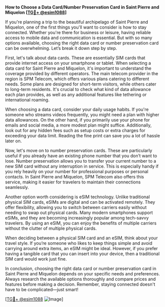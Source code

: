 **How to Choose a Data Card/Number Preservation Card in Saint Pierre and Miquelon [[TG💪+ @esim1088](https://t.me/s/esim1088)]**

If you're planning a trip to the beautiful archipelago of Saint Pierre and Miquelon, one of the first things you'll want to consider is how to stay connected. Whether you're there for business or leisure, having reliable access to mobile data and communication is essential. But with so many options available, choosing the right data card or number preservation card can be overwhelming. Let’s break it down step by step.

First, let's talk about data cards. These are essentially SIM cards that provide internet access on your smartphone or tablet. When selecting a data card for Saint Pierre and Miquelon, it's important to understand the coverage provided by different operators. The main telecom provider in the region is SPM Telecom, which offers various plans catering to different needs. Some plans are designed for short-term visitors, while others cater to long-term residents. It's crucial to check what kind of data allowance each plan provides, as well as any additional features like tethering or international roaming.

When choosing a data card, consider your daily usage habits. If you're someone who streams videos frequently, you might need a plan with higher data allowances. On the other hand, if you primarily use your phone for emails and social media, a more modest plan might suffice. Additionally, look out for any hidden fees such as setup costs or extra charges for exceeding your data limit. Reading the fine print can save you a lot of hassle later on.

Now, let's move on to number preservation cards. These are particularly useful if you already have an existing phone number that you don’t want to lose. Number preservation allows you to transfer your current number to a new SIM card without any interruption in service. This is especially handy if you rely heavily on your number for professional purposes or personal contacts. In Saint Pierre and Miquelon, SPM Telecom also offers this service, making it easier for travelers to maintain their connections seamlessly.

Another option worth considering is eSIM technology. Unlike traditional physical SIM cards, eSIMs are digital and can be activated remotely. They offer flexibility, allowing you to switch between carriers easily without needing to swap out physical cards. Many modern smartphones support eSIMs, and they are becoming increasingly popular among tech-savvy travelers. By using an eSIM, you can enjoy the benefits of multiple carriers without the clutter of multiple physical cards.

When deciding between a physical SIM card and an eSIM, think about your travel style. If you’re someone who likes to keep things simple and avoid carrying around extra items, an eSIM might be ideal. However, if you prefer having a tangible card that you can insert into your device, then a traditional SIM card would work just fine.

In conclusion, choosing the right data card or number preservation card in Saint Pierre and Miquelon depends on your specific needs and preferences. Always research the available options thoroughly and compare prices and features before making a decision. Remember, staying connected doesn't have to be complicated—just smart! 

[[TG💪+ @esim1088](https://t.me/s/esim1088) ![Image](https://i.postimg.cc/Y0z9fWf4/image.png)]